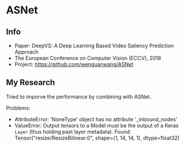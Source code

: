 # ASNet

## Info

- Paper: DeepVS: A Deep Learning Based Video Saliency Prediction Approach
- The European Conference on Computer Vision (ECCV), 2018
- Project: https://github.com/wenguanwang/ASNet

## My Research

Tried to imporve the performance by combining with ASNet.

Problems:
- AttributeError: 'NoneType' object has no attribute '_inbound_nodes'
- ValueError: Output tensors to a Model must be the output of a Keras `Layer` (thus holding past layer metadata). Found: Tensor("resize/ResizeBilinear:0", shape=(1, 14, 14, 1), dtype=float32)


